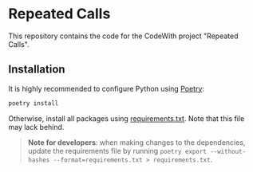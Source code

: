 # Repeated Calls
This repository contains the code for the CodeWith project "Repeated Calls".

## Installation
It is highly recommended to configure Python using [Poetry](https://python-poetry.org/docs/):

```bash
poetry install
```

Otherwise, install all packages using [requirements.txt](/requirements.txt). Note that this file may lack behind.

> **Note for developers**: when making changes to the dependencies, update the requirements file by running `poetry export --without-hashes --format=requirements.txt > requirements.txt`.
